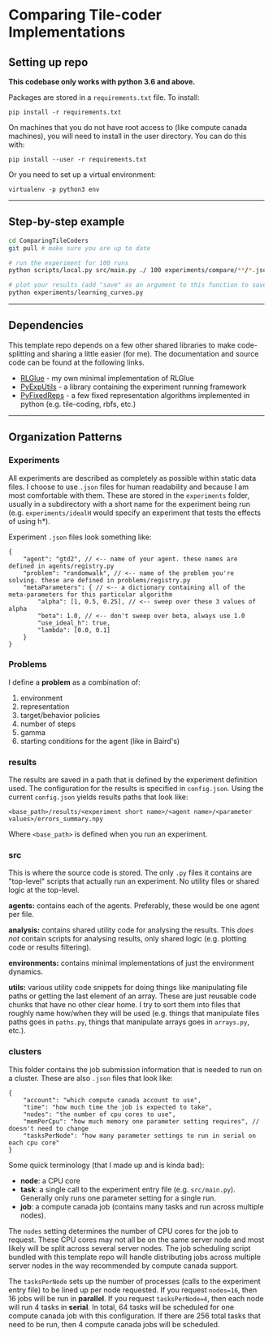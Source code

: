 # Comparing Tile-coder Implementations

## Setting up repo
**This codebase only works with python 3.6 and above.**

Packages are stored in a `requirements.txt` file.
To install:
```
pip install -r requirements.txt
```

On machines that you do not have root access to (like compute canada machines), you will need to install in the user directory.
You can do this with:
```
pip install --user -r requirements.txt
```
Or you need to set up a virtual environment:
```
virtualenv -p python3 env
```


---
## Step-by-step example

```bash
cd ComparingTileCoders
git pull # make sure you are up to date

# run the experiment for 100 runs
python scripts/local.py src/main.py ./ 100 experiments/compare/**/*.json

# plot your results (add "save" as an argument to this function to save the plot as a png)
python experiments/learning_curves.py
```


---
## Dependencies
This template repo depends on a few other shared libraries to make code-splitting and sharing a little easier (for me).
The documentation and source code can be found at the following links.
* [RLGlue](https://github.com/andnp/rlglue) - my own minimal implementation of RLGlue
* [PyExpUtils](https://github.com/andnp/pyexputils) - a library containing the experiment running framework
* [PyFixedReps](https://github.com/andnp/pyfixedreps) - a few fixed representation algorithms implemented in python (e.g. tile-coding, rbfs, etc.)


---
## Organization Patterns

### Experiments
All experiments are described as completely as possible within static data files.
I choose to use `.json` files for human readability and because I am most comfortable with them.
These are stored in the `experiments` folder, usually in a subdirectory with a short name for the experiment being run (e.g. `experiments/idealH` would specify an experiment that tests the effects of using h*).

Experiment `.json` files look something like:
```jsonc
{
    "agent": "gtd2", // <-- name of your agent. these names are defined in agents/registry.py
    "problem": "randomwalk", // <-- name of the problem you're solving. these are defined in problems/registry.py
    "metaParameters": { // <-- a dictionary containing all of the meta-parameters for this particular algorithm
        "alpha": [1, 0.5, 0.25], // <-- sweep over these 3 values of alpha
        "beta": 1.0, // <-- don't sweep over beta, always use 1.0
        "use_ideal_h": true,
        "lambda": [0.0, 0.1]
    }
}
```

### Problems
I define a **problem** as a combination of:
1) environment
2) representation
3) target/behavior policies
4) number of steps
5) gamma
6) starting conditions for the agent (like in Baird's)

### results
The results are saved in a path that is defined by the experiment definition used.
The configuration for the results is specified in `config.json`.
Using the current `config.json` yields results paths that look like:
```
<base_path>/results/<experiment short name>/<agent name>/<parameter values>/errors_summary.npy
```
Where `<base_path>` is defined when you run an experiment.

### src
This is where the source code is stored.
The only `.py` files it contains are "top-level" scripts that actually run an experiment.
No utility files or shared logic at the top-level.

**agents:** contains each of the agents.
Preferably, these would be one agent per file.

**analysis:** contains shared utility code for analysing the results.
This *does not* contain scripts for analysing results, only shared logic (e.g. plotting code or results filtering).

**environments:** contains minimal implementations of just the environment dynamics.

**utils:** various utility code snippets for doing things like manipulating file paths or getting the last element of an array.
These are just reusable code chunks that have no other clear home.
I try to sort them into files that roughly name how/when they will be used (e.g. things that manipulate files paths goes in `paths.py`, things that manipulate arrays goes in `arrays.py`, etc.).

### clusters
This folder contains the job submission information that is needed to run on a cluster.
These are also `.json` files that look like:
```jsonc
{
    "account": "which compute canada account to use",
    "time": "how much time the job is expected to take",
    "nodes": "the number of cpu cores to use",
    "memPerCpu": "how much memory one parameter setting requires", // doesn't need to change
    "tasksPerNode": "how many parameter settings to run in serial on each cpu core"
}
```

Some quick terminology (that I made up and is kinda bad):
* **node**: a CPU core
* **task**: a single call to the experiment entry file (e.g. `src/main.py`). Generally only runs one parameter setting for a single run.
* **job**: a compute canada job (contains many tasks and run across multiple nodes).

The `nodes` setting determines the number of CPU cores for the job to request.
These CPU cores may not all be on the same server node and most likely will be split across several server nodes.
The job scheduling script bundled with this template repo will handle distributing jobs across multiple server nodes in the way recommended by compute canada support.

The `tasksPerNode` sets up the number of processes (calls to the experiment entry file) to be lined up per node requested.
If you request `nodes=16`, then 16 jobs will be run in **parallel**.
If you request `tasksPerNode=4`, then each node will run 4 tasks in **serial**.
In total, 64 tasks will be scheduled for one compute canada job with this configuration.
If there are 256 total tasks that need to be run, then 4 compute canada jobs will be scheduled.
